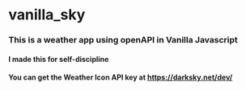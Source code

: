 # vanilla_sky
### This is a weather app using openAPI in Vanilla Javascript
#### I made this for self-discipline
#### You can get the Weather Icon API key at https://darksky.net/dev/

